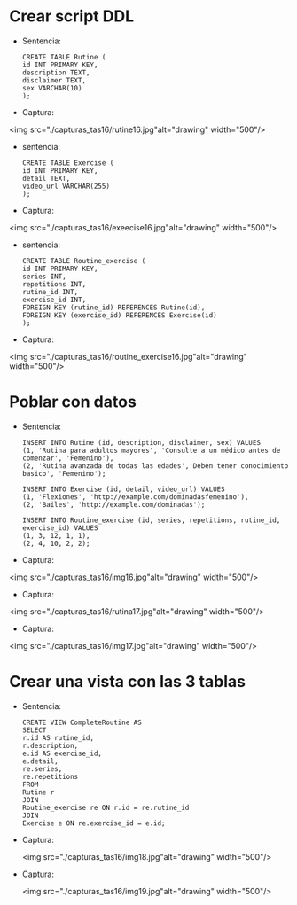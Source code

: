 # Crear script DDL

- Sentencia:
    ```
    CREATE TABLE Rutine (
    id INT PRIMARY KEY,
    description TEXT,
    disclaimer TEXT,
    sex VARCHAR(10)
    );
    ```

- Captura:

<img src="./capturas_tas16/rutine16.jpg"alt="drawing" width="500"/>

- sentencia:
    ``` 
    CREATE TABLE Exercise (
    id INT PRIMARY KEY,
    detail TEXT,
    video_url VARCHAR(255)
    );
    ```  
- Captura:

<img src="./capturas_tas16/exeecise16.jpg"alt="drawing" width="500"/>

- sentencia:
    ``` 
    CREATE TABLE Routine_exercise (
    id INT PRIMARY KEY,
    series INT,
    repetitions INT,
    rutine_id INT,
    exercise_id INT,
    FOREIGN KEY (rutine_id) REFERENCES Rutine(id),
    FOREIGN KEY (exercise_id) REFERENCES Exercise(id)
    );
    ```
- Captura:

<img src="./capturas_tas16/routine_exercise16.jpg"alt="drawing" width="500"/>





# Poblar con datos

- Sentencia:
    ```
    INSERT INTO Rutine (id, description, disclaimer, sex) VALUES 
    (1, 'Rutina para adultos mayores', 'Consulte a un médico antes de comenzar', 'Femenino'),
    (2, 'Rutina avanzada de todas las edades','Deben tener conocimiento basico', 'Femenino');

    INSERT INTO Exercise (id, detail, video_url) VALUES 
    (1, 'Flexiones', 'http://example.com/dominadasfemenino'),
    (2, 'Bailes', 'http://example.com/dominadas');

    INSERT INTO Routine_exercise (id, series, repetitions, rutine_id, exercise_id) VALUES 
    (1, 3, 12, 1, 1),
    (2, 4, 10, 2, 2);
    ```
- Captura:

<img src="./capturas_tas16/img16.jpg"alt="drawing" width="500"/>
- Captura:

<img src="./capturas_tas16/rutina17.jpg"alt="drawing" width="500"/>
- Captura:

<img src="./capturas_tas16/img17.jpg"alt="drawing" width="500"/>



# Crear una vista con las 3 tablas

- Sentencia:
    ```
    CREATE VIEW CompleteRoutine AS
    SELECT 
    r.id AS rutine_id,
    r.description,
    e.id AS exercise_id,
    e.detail,
    re.series,
    re.repetitions
    FROM 
    Rutine r
    JOIN 
    Routine_exercise re ON r.id = re.rutine_id
    JOIN 
    Exercise e ON re.exercise_id = e.id;
    ```
- Captura:

    <img src="./capturas_tas16/img18.jpg"alt="drawing" width="500"/>

- Captura:

    <img src="./capturas_tas16/img19.jpg"alt="drawing" width="500"/>



